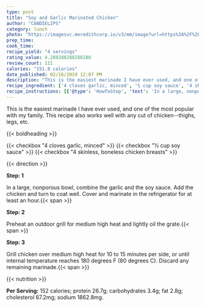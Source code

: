 ```yaml
---
type: post
title: "Soy and Garlic Marinated Chicken"
author: "CANDIELIPS"
category: lunch
photo: "https://imagesvc.meredithcorp.io/v3/mm/image?url=https%3A%2F%2Fimages.media-allrecipes.com%2Fuserphotos%2F2278607.jpg"
prep_time: 
cook_time: 
recipe_yield: "4 servings"
rating_value: 4.288288288288288
review_count: 111
calories: "151.8 calories"
date_published: 02/16/2019 12:07 PM
description: "This is the easiest marinade I have ever used, and one of the most popular with my family. This recipe also works well with any cut of chicken--thighs, legs, etc."
recipe_ingredient: ['4 cloves garlic, minced', '½ cup soy sauce', '4 skinless, boneless chicken breasts']
recipe_instructions: [{'@type': 'HowToStep', 'text': 'In a large, nonporous bowl, combine the garlic and the soy sauce. Add the chicken and turn to coat well. Cover and marinate in the refrigerator for at least an hour.\n'}, {'@type': 'HowToStep', 'text': 'Preheat an outdoor grill for medium high heat and lightly oil the grate.\n'}, {'@type': 'HowToStep', 'text': 'Grill chicken over medium high heat for 10 to 15 minutes per side, or until internal temperature reaches 180 degrees F (80 degrees C). Discard any remaining marinade.\n'}]
---
```


This is the easiest marinade I have ever used, and one of the most popular with my family. This recipe also works well with any cut of chicken--thighs, legs, etc. 

{{< boldheading >}}

{{< checkbox "4 cloves garlic, minced" >}}
{{< checkbox "½ cup soy sauce" >}}
{{< checkbox "4  skinless, boneless chicken breasts" >}}


{{< direction >}}

**Step: 1**

In a large, nonporous bowl, combine the garlic and the soy sauce. Add the chicken and turn to coat well. Cover and marinate in the refrigerator for at least an hour.{{< span >}}

**Step: 2**

Preheat an outdoor grill for medium high heat and lightly oil the grate.{{< span >}}

**Step: 3**

Grill chicken over medium high heat for 10 to 15 minutes per side, or until internal temperature reaches 180 degrees F (80 degrees C). Discard any remaining marinade.{{< span >}}

{{< nutrition >}}

**Per Serving:** 152 calories; protein 26.7g; carbohydrates 3.4g; fat 2.8g; cholesterol 67.2mg; sodium 1862.8mg.